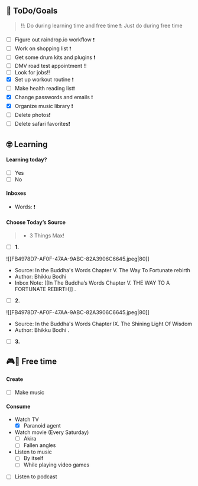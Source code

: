 ## 🎯 ToDo/Goals

> ‼️: Do during learning time and free time
> ❗️: Just do during free time

- [ ] Figure out raindrop.io workflow ❗️
- [ ] Work on shopping list ❗️
- [ ] Get some drum kits and plugins ❗️
- [ ] DMV road test appointment ‼️
- [ ] Look for jobs‼️
- [x] Set up workout routine ❗️
- [ ] Make health reading list❗️
- [x] Change passwords and emails ❗️
- [x] Organize music library ❗️
- [ ] Delete photos❗️
- [ ] Delete safari favorites❗️

## 🤓 Learning
#### Learning today?
- [ ] Yes
- [ ] No

#### Inboxes

- Words: ❗️

#### Choose Today’s Source

> - 3 Things Max!

- [ ] **1.** 

![[FB4978D7-AF0F-47AA-9ABC-82A3906C6645.jpeg|80]]
- Source: In the Buddha's Words Chapter V. The Way To Fortunate rebirth
- Author: Bhikku Bodhi
-  Inbox Note: [[In The Buddha’s Words Chapter V. THE WAY TO A FORTUNATE REBIRTH]]
.
- [ ] **2.**

![[FB4978D7-AF0F-47AA-9ABC-82A3906C6645.jpeg|80]]
- Source: In the Buddha's Words Chapter IX. The Shining Light Of Wisdom
- Author: Bhikku Bodhi
.
- [ ] **3.**


## 🎮🎨 Free time

#### Create

- [ ] Make music

#### Consume

- Watch TV 
	- [x] Paranoid agent
- Watch movie (Every Saturday)
	- [ ] Akira
	- [ ] Fallen angles
- Listen to music
	- [ ] By itself
	- [ ] While playing video games
- [ ] Listen to podcast

